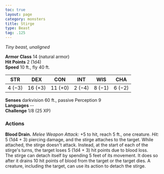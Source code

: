 ```yaml
---
toc: true
layout: page
category: monsters
title: Stirge
type: Beast
tag: .125
---
```

_Tiny beast, unaligned_

**Armor Class** 14 (natural armor)    
**Hit Points** 2 (1d4)    
**Speed** 10 ft., fly 40 ft. 

| STR     | DEX     | CON     | INT     | WIS     | CHA     |
|---------|---------|---------|---------|---------|---------|
| 4 (−3)  | 16 (+3) | 11 (+0) | 2 (−4)  | 8 (−1)  | 6 (−2)  |

**Senses** darkvision 60 ft., passive Perception 9    
**Languages** --    
**Challenge** 1/8 (25 XP) 

### Actions 
**Blood Drain.** _Melee Weapon Attack:_ +5 to hit, reach 5 ft., one creature. _Hit:_ 5 (1d4 + 3) piercing damage, and the stirge attaches to the target. While attached, the stirge doesn't attack. Instead, at the start of each of the stirge's turns, the target loses 5 (1d4 + 3) hit points due to blood loss.    
The stirge can detach itself by spending 5 feet of its movement. It does so after it drains 10 hit points of blood from the target or the target dies. A creature, including the target, can use its action to detach the stirge.
